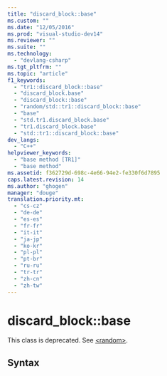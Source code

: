 ```yaml
---
title: "discard_block::base"
ms.custom: ""
ms.date: "12/05/2016"
ms.prod: "visual-studio-dev14"
ms.reviewer: ""
ms.suite: ""
ms.technology: 
  - "devlang-csharp"
ms.tgt_pltfrm: ""
ms.topic: "article"
f1_keywords: 
  - "tr1::discard_block::base"
  - "discard_block.base"
  - "discard_block::base"
  - "random/std::tr1::discard_block::base"
  - "base"
  - "std.tr1.discard_block.base"
  - "tr1.discard_block.base"
  - "std::tr1::discard_block::base"
dev_langs: 
  - "C++"
helpviewer_keywords: 
  - "base method [TR1]"
  - "base method"
ms.assetid: f362729d-698c-4e66-94e2-fe330f6d7895
caps.latest.revision: 14
ms.author: "ghogen"
manager: "douge"
translation.priority.mt: 
  - "cs-cz"
  - "de-de"
  - "es-es"
  - "fr-fr"
  - "it-it"
  - "ja-jp"
  - "ko-kr"
  - "pl-pl"
  - "pt-br"
  - "ru-ru"
  - "tr-tr"
  - "zh-cn"
  - "zh-tw"
---
```

# discard_block::base
This class is deprecated. See [\<random>](../Topic/%3Crandom%3E.md).  
  
## Syntax